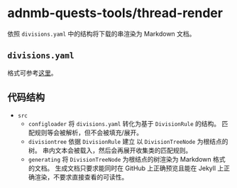 # adnmb-quests-tools/thread-render

依照 `divisions.yaml` 中的结构将下载的串渲染为 Markdown 文档。

## `divisions.yaml`

格式可参考[这里](https://github.com/FToovvr/adnmb-quests-archive/blob/quests/fxc/%E5%AE%89%E9%A1%BA%E5%B1%B1%E5%BA%84/divisions.yaml)。

## 代码结构

* `src`
    * `configloader` 将 `divisions.yaml` 转化为基于 `DivisionRule` 的结构。
        匹配规则等会被解析，但不会被填充/展开。
    * `divisiontree` 依据 `DivisionRule` 建立 以 `DivisionTreeNode` 为根结点的树。
        串内文本会被载入，然后会再展开收集类的匹配规则。
    * `generating` 将 `DivisionTreeNode` 为根结点的树渲染为 Markdown 格式的文档。
        生成文档只要求能同时在 GitHub 上正确预览且能在 Jekyll 上正确渲染，不要求直接查看的可读性。